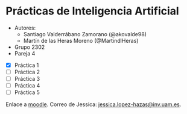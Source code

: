 # Prácticas de Inteligencia Artificial

  * Autores:
      - Santiago Valderrábano Zamorano (@akovalde98)
      - Martín de las Heras Moreno (@MartindlHeras)
  * Grupo 2302
  * Pareja 4

  - [x] Práctica 1
  - [ ] Práctica 2
  - [ ] Práctica 3
  - [ ] Práctica 4
  - [ ] Práctica 5

  Enlace a [moodle](https://moodle.uam.es/course/view.php?id=62174).
  Correo de Jessica: jessica.lopez-hazas@inv.uam.es.
